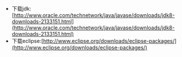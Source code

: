 * 下载jdk:[http://www.oracle.com/technetwork/java/javase/downloads/jdk8-downloads-2133151.html](http://www.oracle.com/technetwork/java/javase/downloads/jdk8-downloads-2133151.html)
* 下载eclipse:[http://www.eclipse.org/downloads/eclipse-packages/](http://www.eclipse.org/downloads/eclipse-packages/)



